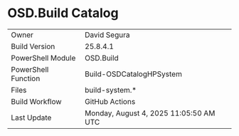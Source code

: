 ﻿# OSD.Build Catalog

| | |
|-|-|
| Owner | David Segura |
| Build Version | 25.8.4.1 |
| PowerShell Module | OSD.Build |
| PowerShell Function | Build-OSDCatalogHPSystem |
| Files | build-system.* |
| Build Workflow | GitHub Actions |
| Last Update | Monday, August 4, 2025 11:05:50 AM UTC |
